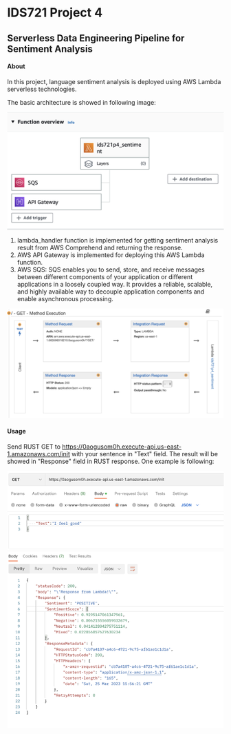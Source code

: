 # IDS721 Project 4 

## Serverless Data Engineering Pipeline for Sentiment Analysis 

#### About

In this project, language sentiment analysis is deployed using AWS Lambda serverless technologies. 

The basic architecture is showed in following image:

![image-20230405105746071](./Readme.assets/image-20230405105746071.png)

1. lambda_handler function is implemented for getting sentiment analysis result from AWS Comprehend and returning the response. 
2. AWS API Gateway is implemented for deploying this AWS Lambda function. 
3. AWS SQS: SQS enables you to send, store, and receive messages between different components of your application or different applications in a loosely coupled way. It provides a reliable, scalable, and highly available way to decouple application components and enable asynchronous processing.

![image-20230325120929856](./Readme.assets/image-20230325120929856.png)

#### Usage

Send RUST GET to https://0aogusom0h.execute-api.us-east-1.amazonaws.com/init with your sentence in "Text" field. The result will be showed in "Response" field in RUST response. One example is following:

![image-20230325121820707](./Readme.assets/image-20230325121820707.png)
